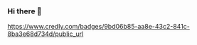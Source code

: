 ### Hi there 👋

https://www.credly.com/badges/9bd06b85-aa8e-43c2-841c-8ba3e68d734d/public_url

<!--
**AttilaCsepko/AttilaCsepko** is a ✨ _special_ ✨ repository because its `README.md` (this file) appears on your GitHub profile.

Here are some ideas to get you started:

- 🔭 I’m currently working on ...
- 🌱 I’m currently learning ...
- 👯 I’m looking to collaborate on ...
- 🤔 I’m looking for help with ...
- 💬 Ask me about ...
- 📫 How to reach me: ...
- 😄 Pronouns: ...
- ⚡ Fun fact: ...
-->
